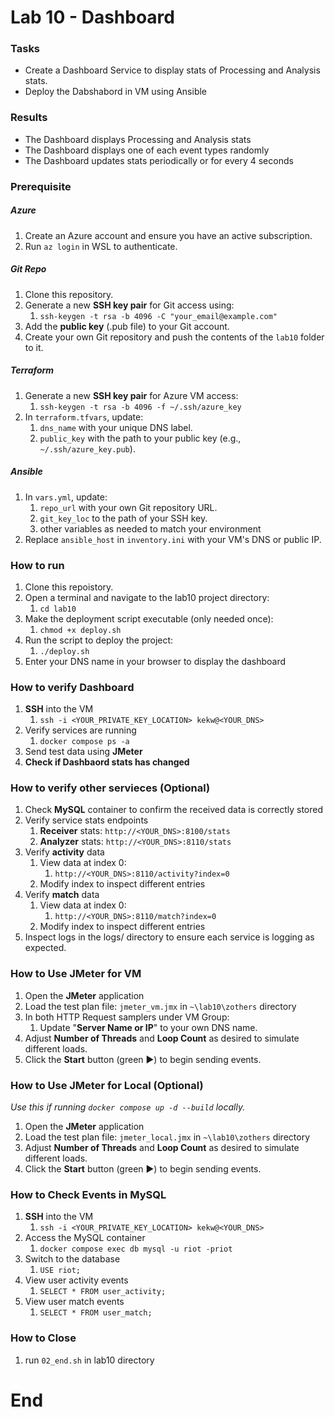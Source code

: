# Lab 10 - Dashboard

### Tasks
- Create a Dashboard Service to display stats of Processing and Analysis stats. 
- Deploy the Dabshabord in VM using Ansible

### Results
- The Dashboard displays Processing and Analysis stats
- The Dashboard displays one of each event types randomly
- The Dashboard updates stats periodically or for every 4 seconds

### Prerequisite
##### Azure
1. Create an Azure account and ensure you have an active subscription.
2. Run `az login` in WSL to authenticate.
##### Git Repo
1. Clone this repository.
2. Generate a new **SSH key pair** for Git access using:
   1. `ssh-keygen -t rsa -b 4096 -C "your_email@example.com"`
3. Add the **public key** (.pub file) to your Git account.
4. Create your own Git repository and push the contents of the `lab10` folder to it.
##### Terraform
1. Generate a new **SSH key pair** for Azure VM access:
   1. `ssh-keygen -t rsa -b 4096 -f ~/.ssh/azure_key`
2. In `terraform.tfvars`, update:
   1. `dns_name` with your unique DNS label.
   2. `public_key` with the path to your public key (e.g., `~/.ssh/azure_key.pub`).
##### Ansible 
1. In `vars.yml`, update:
   1. `repo_url` with your own Git repository URL.
   2. `git_key_loc` to the path of your SSH key.
   3. other variables as needed to match your environment
2. Replace `ansible_host` in `inventory.ini` with your VM's DNS or public IP.

### How to run
1. Clone this repoistory.
2. Open a terminal and navigate to the lab10 project directory:
   1. `cd lab10`
3. Make the deployment script executable (only needed once):
   1. `chmod +x deploy.sh`
4. Run the script to deploy the project:
   1. `./deploy.sh`
5. Enter your DNS name in your browser to display the dashboard

### How to verify Dashboard
1. **SSH** into the VM
   1. `ssh -i <YOUR_PRIVATE_KEY_LOCATION> kekw@<YOUR_DNS>`
2. Verify services are running
   1. `docker compose ps -a`
3. Send test data using **JMeter**
4. **Check if Dashbaord stats has changed**

### How to verify other servieces (Optional)
1. Check **MySQL** container to confirm the received data is correctly stored
2. Verify service stats endpoints
   1. **Receiver** stats: `http://<YOUR_DNS>:8100/stats`
   2. **Analyzer** stats: `http://<YOUR_DNS>:8110/stats`
3. Verify **activity** data
   1. View data at index 0:
      1. `http://<YOUR_DNS>:8110/activity?index=0`
   2. Modify index to inspect different entries
4. Verify **match** data
   1. View data at index 0:
      1. `http://<YOUR_DNS>:8110/match?index=0`
   2. Modify index to inspect different entries 
5.  Inspect logs in the logs/ directory to ensure each service is logging as expected.

### How to Use JMeter for VM
1. Open the **JMeter** application
2. Load the test plan file: `jmeter_vm.jmx` in `~\lab10\zothers` directory
3. In both HTTP Request samplers under VM Group:
   1. Update "**Server Name or IP**" to your own DNS name.
4. Adjust **Number of Threads** and **Loop Count** as desired to simulate different loads.
5. Click the **Start** button (green ▶️) to begin sending events.

### How to Use JMeter for Local (Optional)
*Use this if running `docker compose up -d --build` locally.*
1. Open the **JMeter** application
2. Load the test plan file: `jmeter_local.jmx` in `~\lab10\zothers` directory
3. Adjust **Number of Threads** and **Loop Count** as desired to simulate different loads.
4. Click the **Start** button (green ▶️) to begin sending events.

### How to Check Events in MySQL
1. **SSH** into the VM
   1. `ssh -i <YOUR_PRIVATE_KEY_LOCATION> kekw@<YOUR_DNS>`
2. Access the MySQL container
   1. `docker compose exec db mysql -u riot -priot`
3. Switch to the database
   1. `USE riot;`
4. View user activity events
   1. `SELECT * FROM user_activity;`
5. View user match events
   1. `SELECT * FROM user_match;`

### How to Close
1. run `02_end.sh` in lab10 directory

# End